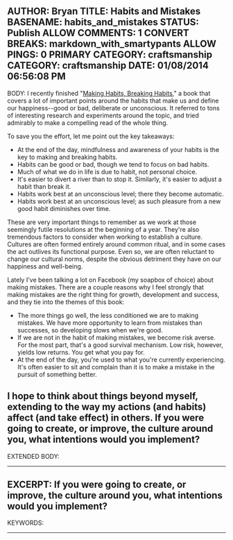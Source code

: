 AUTHOR: Bryan
TITLE: Habits and Mistakes
BASENAME: habits_and_mistakes
STATUS: Publish
ALLOW COMMENTS: 1
CONVERT BREAKS: markdown_with_smartypants
ALLOW PINGS: 0
PRIMARY CATEGORY: craftsmanship
CATEGORY: craftsmanship
DATE: 01/08/2014 06:56:08 PM
-----
BODY:
I recently finished "[Making Habits, Breaking Habits](https://www.goodreads.com/review/show/816323312)," a book that covers a lot of important points around the habits that make us and define our happiness--good or bad, deliberate or unconscious. It referred to tons of interesting research and experiments around the topic, and tried admirably to make a compelling read of the whole thing.

To save you the effort, let me point out the key takeaways:

 - At the end of the day, mindfulness and awareness of your habits is the key to making and breaking habits.
 - Habits can be good or bad, though we tend to focus on bad habits.
 - Much of what we do in life is due to habit, not personal choice. 
 - It's easier to divert a river than to stop it. Similarly, it's easier to adjust a habit than break it.
 - Habits work best at an unconscious level; there they become automatic. 
 - Habits work best at an unconscious level; as such pleasure from a new good habit diminishes over time.


These are very important things to remember as we work at those seemingly futile resolutions at the beginning of a year. They're also tremendous factors to consider when working to establish a culture. Cultures are often formed entirely around common ritual, and in some cases the act outlives its functional purpose. Even so, we are often reluctant to change our cultural norms, despite the obvious detriment they have on our happiness and well-being.

Lately I've been talking a lot on Facebook (my soapbox of choice) about making mistakes. There are a couple reasons why I feel strongly that making mistakes are the right thing for growth, development and success, and they tie into the themes of this book:

 - The more things go well, the less conditioned we are to making mistakes. We have more opportunity to learn from mistakes than successes, so developing slows when we're good.
 - If we are not in the habit of making mistakes, we become risk averse. For the most part, that's a good survival mechanism. Low risk, however, yields low returns. You get what you pay for.
 - At the end of the day, you're used to what you're currently experiencing. It's often easier to sit and complain than it is to make a mistake in the pursuit of something better. 


I hope to think about things beyond myself, extending to the way my actions (and habits) affect (and take effect) in others. If you were going to create, or improve, the culture around you, what intentions would you implement?
-----
EXTENDED BODY:

-----
EXCERPT:
If you were going to create, or improve, the culture around you, what intentions would you implement?
-----
KEYWORDS:

-----


